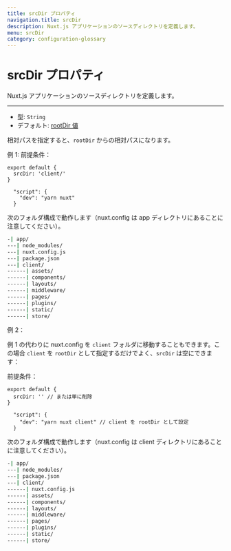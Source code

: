 ```yaml
---
title: srcDir プロパティ
navigation.title: srcDir
description: Nuxt.js アプリケーションのソースディレクトリを定義します。
menu: srcDir
category: configuration-glossary
---
```

# srcDir プロパティ

Nuxt.js アプリケーションのソースディレクトリを定義します。

---

- 型: `String`
- デフォルト: [rootDir 値](/docs/configuration-glossary/configuration-rootdir)

相対パスを指定すると、`rootDir` からの相対パスになります。

例 1: 前提条件：

```js{}[nuxt.config.js]
export default {
  srcDir: 'client/'
}
```

```js{}[package.json]
  "script": {
    "dev": "yarn nuxt"
  }
```

次のフォルダ構成で動作します（nuxt.config は app ディレクトリにあることに注意してください）。

```bash
-| app/
---| node_modules/
---| nuxt.config.js
---| package.json
---| client/
------| assets/
------| components/
------| layouts/
------| middleware/
------| pages/
------| plugins/
------| static/
------| store/
```

例 2：

例 1 の代わりに nuxt.config を `client` フォルダに移動することもできます。この場合 `client` を `rootDir` として指定するだけでよく、`srcDir` は空にできます：

前提条件：

```js{}[nuxt.config.js]
export default {
  srcDir: '' // または単に削除
}
```

```js{}[package.json]
  "script": {
    "dev": "yarn nuxt client" // client を rootDir として設定
  }
```

次のフォルダ構成で動作します（nuxt.config は client ディレクトリにあることに注意してください）。

```bash
-| app/
---| node_modules/
---| package.json
---| client/
------| nuxt.config.js
------| assets/
------| components/
------| layouts/
------| middleware/
------| pages/
------| plugins/
------| static/
------| store/
```
